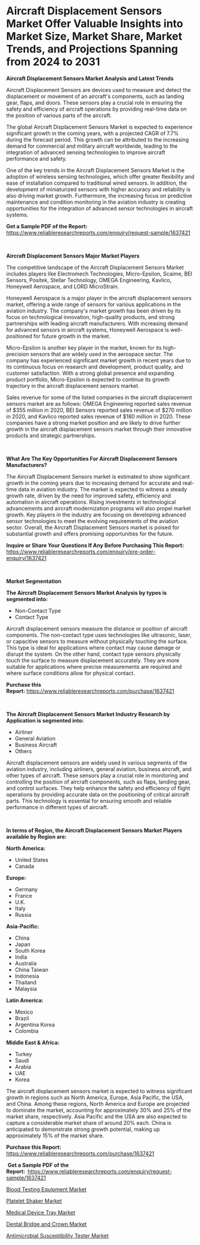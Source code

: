 <p><h1>Aircraft Displacement Sensors Market Offer Valuable Insights into Market Size, Market Share, Market Trends, and Projections Spanning from 2024 to 2031</h1></p><p><strong>Aircraft Displacement Sensors Market Analysis and Latest Trends</strong></p>
<p><p>Aircraft Displacement Sensors are devices used to measure and detect the displacement or movement of an aircraft's components, such as landing gear, flaps, and doors. These sensors play a crucial role in ensuring the safety and efficiency of aircraft operations by providing real-time data on the position of various parts of the aircraft.</p><p>The global Aircraft Displacement Sensors Market is expected to experience significant growth in the coming years, with a projected CAGR of 7.7% during the forecast period. This growth can be attributed to the increasing demand for commercial and military aircraft worldwide, leading to the integration of advanced sensing technologies to improve aircraft performance and safety.</p><p>One of the key trends in the Aircraft Displacement Sensors Market is the adoption of wireless sensing technologies, which offer greater flexibility and ease of installation compared to traditional wired sensors. In addition, the development of miniaturized sensors with higher accuracy and reliability is also driving market growth. Furthermore, the increasing focus on predictive maintenance and condition monitoring in the aviation industry is creating opportunities for the integration of advanced sensor technologies in aircraft systems.</p></p>
<p><strong>Get a Sample PDF of the Report:&nbsp;</strong> <a href="https://www.reliableresearchreports.com/enquiry/request-sample/1637421">https://www.reliableresearchreports.com/enquiry/request-sample/1637421</a></p>
<p>&nbsp;</p>
<p><strong>Aircraft Displacement Sensors Major Market Players</strong></p>
<p><p>The competitive landscape of the Aircraft Displacement Sensors Market includes players like Electromech Technologies, Micro-Epsilon, Scaime, BEI Sensors, Positek, Stellar Technology, OMEGA Engineering, Kavlico, Honeywell Aerospace, and LORD MicroStrain. </p><p>Honeywell Aerospace is a major player in the aircraft displacement sensors market, offering a wide range of sensors for various applications in the aviation industry. The company's market growth has been driven by its focus on technological innovation, high-quality products, and strong partnerships with leading aircraft manufacturers. With increasing demand for advanced sensors in aircraft systems, Honeywell Aerospace is well-positioned for future growth in the market.</p><p>Micro-Epsilon is another key player in the market, known for its high-precision sensors that are widely used in the aerospace sector. The company has experienced significant market growth in recent years due to its continuous focus on research and development, product quality, and customer satisfaction. With a strong global presence and expanding product portfolio, Micro-Epsilon is expected to continue its growth trajectory in the aircraft displacement sensors market.</p><p>Sales revenue for some of the listed companies in the aircraft displacement sensors market are as follows: OMEGA Engineering reported sales revenue of $355 million in 2020, BEI Sensors reported sales revenue of $270 million in 2020, and Kavlico reported sales revenue of $180 million in 2020. These companies have a strong market position and are likely to drive further growth in the aircraft displacement sensors market through their innovative products and strategic partnerships.</p></p>
<p>&nbsp;</p>
<p><strong>What Are The Key Opportunities For Aircraft Displacement Sensors Manufacturers?</strong></p>
<p><p>The Aircraft Displacement Sensors market is estimated to show significant growth in the coming years due to increasing demand for accurate and real-time data in aviation industry. The market is expected to witness a steady growth rate, driven by the need for improved safety, efficiency and automation in aircraft operations. Rising investments in technological advancements and aircraft modernization programs will also propel market growth. Key players in the industry are focusing on developing advanced sensor technologies to meet the evolving requirements of the aviation sector. Overall, the Aircraft Displacement Sensors market is poised for substantial growth and offers promising opportunities for the future.</p></p>
<p><strong>Inquire or Share Your Questions If Any Before Purchasing This Report:</strong> <a href="https://www.reliableresearchreports.com/enquiry/pre-order-enquiry/1637421">https://www.reliableresearchreports.com/enquiry/pre-order-enquiry/1637421</a></p>
<p>&nbsp;</p>
<p><strong>Market Segmentation</strong></p>
<p><strong>The Aircraft Displacement Sensors Market Analysis by types is segmented into:</strong></p>
<p><ul><li>Non-Contact Type</li><li>Contact Type</li></ul></p>
<p><p>Aircraft displacement sensors measure the distance or position of aircraft components. The non-contact type uses technologies like ultrasonic, laser, or capacitive sensors to measure without physically touching the surface. This type is ideal for applications where contact may cause damage or disrupt the system. On the other hand, contact type sensors physically touch the surface to measure displacement accurately. They are more suitable for applications where precise measurements are required and where surface conditions allow for physical contact.</p></p>
<p><strong>Purchase this Report:&nbsp;</strong><a href="https://www.reliableresearchreports.com/purchase/1637421">https://www.reliableresearchreports.com/purchase/1637421</a></p>
<p>&nbsp;</p>
<p><strong>The Aircraft Displacement Sensors Market Industry Research by Application is segmented into:</strong></p>
<p><ul><li>Airliner</li><li>General Aviation</li><li>Business Aircraft</li><li>Others</li></ul></p>
<p><p>Aircraft displacement sensors are widely used in various segments of the aviation industry, including airliners, general aviation, business aircraft, and other types of aircraft. These sensors play a crucial role in monitoring and controlling the position of aircraft components, such as flaps, landing gear, and control surfaces. They help enhance the safety and efficiency of flight operations by providing accurate data on the positioning of critical aircraft parts. This technology is essential for ensuring smooth and reliable performance in different types of aircraft.</p></p>
<p>&nbsp;</p>
<p><strong>In terms of Region, the Aircraft Displacement Sensors Market Players available by Region are:</strong></p>
<p>
    <p> <strong> North America: </strong>
        <ul>
            <li>United States</li>
            <li>Canada</li>
        </ul>
        </p> 
    <p> <strong> Europe: </strong>
        <ul>
            <li>Germany</li>
            <li>France</li>
            <li>U.K.</li>
            <li>Italy</li>
            <li>Russia</li>
        </ul>
        </p> 
    <p> <strong> Asia-Pacific: </strong>
        <ul>
            <li>China</li>
            <li>Japan</li>
            <li>South Korea</li>
            <li>India</li>
            <li>Australia</li>
            <li>China Taiwan</li>
            <li>Indonesia</li>
            <li>Thailand</li>
            <li>Malaysia</li>
        </ul>
        </p> 
    <p> <strong> Latin America: </strong>
        <ul>
            <li>Mexico</li>
            <li>Brazil</li>
            <li>Argentina Korea</li>
            <li>Colombia</li>
        </ul>
        </p> 
    <p> <strong> Middle East & Africa: </strong>
        <ul>
            <li>Turkey</li>
            <li>Saudi</li>
            <li>Arabia</li>
            <li>UAE</li>
            <li>Korea</li>
        </ul>
    </p>
    </p>
<p><p>The aircraft displacement sensors market is expected to witness significant growth in regions such as North America, Europe, Asia Pacific, the USA, and China. Among these regions, North America and Europe are projected to dominate the market, accounting for approximately 30% and 25% of the market share, respectively. Asia Pacific and the USA are also expected to capture a considerable market share of around 20% each. China is anticipated to demonstrate strong growth potential, making up approximately 15% of the market share.</p></p>
<p><strong>Purchase this Report: </strong><a href="https://www.reliableresearchreports.com/purchase/1637421">https://www.reliableresearchreports.com/purchase/1637421</a></p>
<p>&nbsp;<strong>Get a Sample PDF of the Report:&nbsp;&nbsp;</strong><a href="https://www.reliableresearchreports.com/enquiry/request-sample/1637421">https://www.reliableresearchreports.com/enquiry/request-sample/1637421</a></p>
<p><strong></strong></p>
<p><p><a href="https://medium.com/p/484f256a8e8e/edit">Blood Testing Equipment Market</a></p><p><a href="https://medium.com/p/0c4d7bcd6a9c/edit">Platelet Shaker Market</a></p><p><a href="https://medium.com/p/40e10fe01a78/edit">Medical Device Tray Market</a></p><p><a href="https://medium.com/p/451fa586836d/edit">Dental Bridge and Crown Market</a></p><p><a href="https://medium.com/p/166b7ab405f1/edit">Antimicrobial Susceptibility Tester Market</a></p></p>